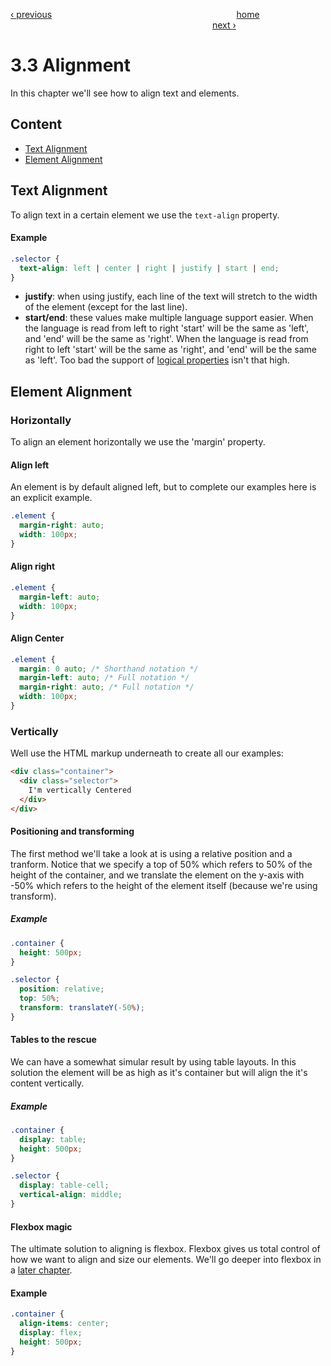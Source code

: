 [‹ previous](./3.2-Positioning.md)
&nbsp;&nbsp;&nbsp;&nbsp;&nbsp;&nbsp;&nbsp;&nbsp;&nbsp;&nbsp;&nbsp;&nbsp;&nbsp;&nbsp;&nbsp;&nbsp;&nbsp;&nbsp;&nbsp;&nbsp;&nbsp;&nbsp;&nbsp;&nbsp;&nbsp;&nbsp;&nbsp;&nbsp;&nbsp;&nbsp;&nbsp;&nbsp;&nbsp;&nbsp;&nbsp;&nbsp;&nbsp;&nbsp;&nbsp;&nbsp;&nbsp;&nbsp;&nbsp;&nbsp;&nbsp;&nbsp;&nbsp;&nbsp;&nbsp;&nbsp;&nbsp;&nbsp;&nbsp;&nbsp;&nbsp;&nbsp;&nbsp;&nbsp;&nbsp;&nbsp;&nbsp;&nbsp;&nbsp;&nbsp;&nbsp;&nbsp;&nbsp;&nbsp;&nbsp;&nbsp;&nbsp;&nbsp;&nbsp;
[home](../../README.md)
&nbsp;&nbsp;&nbsp;&nbsp;&nbsp;&nbsp;&nbsp;&nbsp;&nbsp;&nbsp;&nbsp;&nbsp;&nbsp;&nbsp;&nbsp;&nbsp;&nbsp;&nbsp;&nbsp;&nbsp;&nbsp;&nbsp;&nbsp;&nbsp;&nbsp;&nbsp;&nbsp;&nbsp;&nbsp;&nbsp;&nbsp;&nbsp;&nbsp;&nbsp;&nbsp;&nbsp;&nbsp;&nbsp;&nbsp;&nbsp;&nbsp;&nbsp;&nbsp;&nbsp;&nbsp;&nbsp;&nbsp;&nbsp;&nbsp;&nbsp;&nbsp;&nbsp;&nbsp;&nbsp;&nbsp;&nbsp;&nbsp;&nbsp;&nbsp;&nbsp;&nbsp;&nbsp;&nbsp;&nbsp;&nbsp;&nbsp;&nbsp;&nbsp;&nbsp;&nbsp;&nbsp;&nbsp;&nbsp;&nbsp;&nbsp;&nbsp;&nbsp;&nbsp;&nbsp;&nbsp;&nbsp;
[next ›](../Chapter-4:-Responsive-Grid/4.1-Media-Queries.md)

# 3.3 Alignment

In this chapter we'll see how to align text and elements.

## Content

- [Text Alignment](#text-alignment)
- [Element Alignment](#element-alignment)

## Text Alignment

To align text in a certain element we use the `text-align` property.

#### Example

```css
.selector {
  text-align: left | center | right | justify | start | end;
}
```

- **justify**: when using justify, each line of the text will stretch to the width of the element (except for the last line).
- **start/end**: these values make multiple language support easier. When the language is read from left to right 'start' will be the same as 'left', and 'end' will be the same as 'right'. When the language is read from right to left 'start' will be the same as 'right', and 'end' will be the same as 'left'. Too bad the support of [logical properties](http://caniuse.com/#search=logical) isn't that high.

## Element Alignment

### Horizontally

To align an element horizontally we use the 'margin' property.

#### Align left

An element is by default aligned left, but to complete our examples here is an explicit example.

```css
.element {
  margin-right: auto;
  width: 100px;
}
```

#### Align right

```css
.element {
  margin-left: auto;
  width: 100px;
}
```

#### Align Center

```css
.element {
  margin: 0 auto; /* Shorthand notation */
  margin-left: auto; /* Full notation */
  margin-right: auto; /* Full notation */
  width: 100px;
}
```

### Vertically

Well use the HTML markup underneath to create all our examples:

```html
<div class="container">
  <div class="selector">
    I'm vertically Centered
  </div>
</div>
```

#### Positioning and transforming

The first method we'll take a look at is using a relative position and a tranform. Notice that we specify a top of 50% which refers to 50% of the height of the container, and we translate the element on the y-axis with -50% which refers to the height of the element itself (because we're using transform).

##### Example

```css
.container {
  height: 500px;
}

.selector {
  position: relative;
  top: 50%;
  transform: translateY(-50%);
}
```

#### Tables to the rescue

We can have a somewhat simular result by using table layouts. In this solution the element will be as high as it's container but will align the it's content vertically.

##### Example

```css
.container {
  display: table;
  height: 500px;
}

.selector {
  display: table-cell;
  vertical-align: middle;
}
```

#### Flexbox magic

The ultimate solution to aligning is flexbox. Flexbox gives us total control of how we want to align and size our elements. We'll go deeper into flexbox in a [later chapter](../Chapter-4--Responsive-Grid/4.2-Grid-Systems.md).

#### Example

```css
.container {
  align-items: center;
  display: flex;
  height: 500px;
}
```
